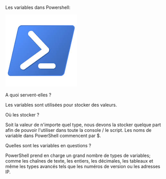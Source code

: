 Les variables dans Powershell:

![](https://github.com/EnzoooPNT/Powershell/blob/main/IMAGE/powershell%20logo.jpg)

A quoi servent-elles ?

Les variables sont utilisées pour stocker des valeurs.

Où les stocker ?

Soit la valeur de n'importe quel type, nous devons la stocker quelque part afin de pouvoir l'utiliser dans toute la console / le script. Les noms de variable dans PowerShell commencent par $.

Quelles sont les variables en questions ? 

PowerShell prend en charge un grand nombre de types de variables; comme les chaînes de texte, les entiers, les décimales, les tableaux et même les types avancés tels que les numéros de version ou les adresses IP.
